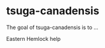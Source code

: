 
<!-- README.md is generated from README.Rmd. Please edit that file -->

# tsuga-canadensis

<!-- badges: start -->
<!-- badges: end -->

The goal of tsuga-canadensis is to …

Eastern Hemlock help
